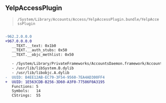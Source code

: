 ## YelpAccessPlugin

> `/System/Library/Accounts/Access/YelpAccessPlugin.bundle/YelpAccessPlugin`

```diff

-962.2.0.0.0
+967.0.0.0.0
   __TEXT.__text: 0x1b0
   __TEXT.__auth_stubs: 0x50
   __TEXT.__objc_methlist: 0x50

   - /System/Library/PrivateFrameworks/AccountsDaemon.framework/AccountsDaemon
   - /usr/lib/libSystem.B.dylib
   - /usr/lib/libobjc.A.dylib
-  UUID: B4EE12AB-EC79-3F54-9560-7EA4AD300FF4
+  UUID: 1E563CDB-B256-3D60-A3F0-77586F0A3195
   Functions: 5
   Symbols:   14
   CStrings:  55

```
